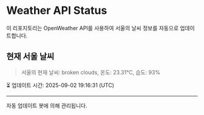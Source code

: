 
# Weather API Status

이 리포지토리는 OpenWeather API를 사용하여 서울의 날씨 정보를 자동으로 업데이트합니다.

## 현재 서울 날씨
> 서울의 현재 날씨: broken clouds, 온도: 23.31°C, 습도: 93%

⏳ 업데이트 시간: 2025-09-02 19:16:31 (UTC)

---
자동 업데이트 봇에 의해 관리됩니다.
